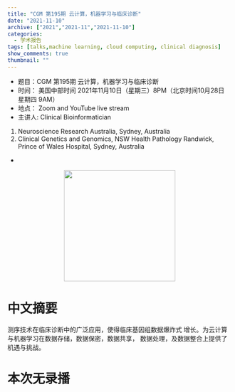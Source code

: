 ```yaml
---
title: "CGM 第195期 云计算，机器学习与临床诊断"
date: "2021-11-10"
archive: ["2021","2021-11","2021-11-10"]
categories:
  - 学术报告
tags: [talks,machine learning, cloud computing, clinical diagnosis]
show_comments: true
thumbnail: ""
---
```


- 题目：CGM 第195期 云计算，机器学习与临床诊断
- 时间： 美国中部时间 2021年11月10日（星期三）8PM（北京时间10月28日 星期四 9AM）
- 地点： Zoom and YouTube live stream
- 主讲人: Clinical Bioinformatician
1.	Neuroscience Research Australia, Sydney, Australia
2.	Clinical Genetics and Genomics, NSW Health Pathology Randwick, Prince of Wales Hospital, Sydney, Australia


- 
<div align="center">
<img src="https://i.ibb.co/gvNm1hK/111.png" height=250>
</div>

# 中文摘要

测序技术在临床诊断中的广泛应用，使得临床基因组数据爆炸式
增长。为云计算与机器学习在数据存储，数据保密，数据共享，
数据处理，及数据整合上提供了机遇与挑战。


# 本次无录播
